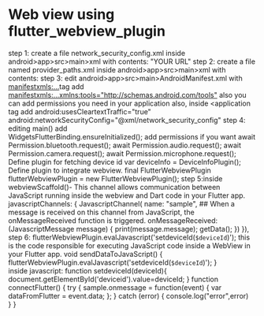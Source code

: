 # Web view using flutter_webview_plugin
step 1:
create a file network_security_config.xml inside android>app>src>main>xml with contents:
      <?xml version="1.0" encoding="utf-8"?>
      <network-security-config>
          <domain-config cleartextTrafficPermitted="true">
              <domain includeSubdomains="true">"YOUR URL"</domain>
          </domain-config>
      </network-security-config>
step 2:
create a file named provider_paths.xml inside android>app>src>main>xml with contents:
      <?xml version="1.0" encoding="utf-8"?>
      <paths xmlns:android="http://schemas.android.com/apk/res/android">
        <root-path name="root" path="." />
        <external-path name="external" path="." />
        <external-files-path name="external_files" path="." />
        <cache-path name="cache" path="." />
        <external-cache-path name="external_cache" path="." />
        <files-path name="files" path="." />
      </paths>
step 3: edit android>app>src>main>AndroidManifest.xml
      with <manifestxmls:...>tag add <manifestxmls:...xmlns:tools="http://schemas.android.com/tools">
      also you can add permissions you need in your application
        <uses-permission android:name="android.permission.CAMERA"/>
        <uses-permission android:name="android.permission.INTERNET"/>
        <uses-permission android:name="android.permission.RECORD_AUDIO" />
        <uses-permission android:name="android.permission.MODIFY_AUDIO_SETTINGS" />
        <uses-permission android:name="android.permission.VIDEO_CAPTURE" />
        <uses-permission android:name="android.permission.AUDIO_CAPTURE" />
      also, inside <application tag add
        android:usesCleartextTraffic="true"
        android:networkSecurityConfig="@xml/network_security_config"
        <provider
            android:name="androidx.core.content.FileProvider"
            android:authorities="${applicationId}.fileprovider"
            android:exported="false"
            android:grantUriPermissions="true"
            tools:replace="android:authorities">
            <meta-data
                android:name="android.support.FILE_PROVIDER_PATHS"
                android:resource="@xml/provider_paths"
                tools:replace="android:resource" />
        </provider> 
step 4: editing main()
      add   
          WidgetsFlutterBinding.ensureInitialized();
      add permissions if you want
          await Permission.bluetooth.request();
          await Permission.audio.request();
          await Permission.camera.request();
          await Permission.microphone.request();
      Define plugin for fetching device id
          var deviceInfo = DeviceInfoPlugin();
      Define plugin to integrate webview.
          final FlutterWebviewPlugin flutterWebviewPlugin = new FlutterWebviewPlugin();
step 5:inside webviewScaffold()- This channel allows communication between JavaScript running inside the webview and Dart code in your 
       Flutter app.
       javascriptChannels: {
              JavascriptChannel(
                  name: "sample",
                 ## When a message is received on this channel from JavaScript, the onMessageReceived function is triggered.
                  onMessageReceived: (JavascriptMessage message) {
                    print(message.message);
                    getData();
                  })
            }),
step 6: flutterWebviewPlugin.evalJavascript('setdeviceId(`$deviceId`)'); this is the code responsible for executing JavaScript code inside a 
        WebView in your Flutter app.
        void sendDataToJavaScript() {
            flutterWebviewPlugin.evalJavascript('setdeviceId(`$deviceId`)');
          }  
          inside javascript: 
            function setdeviceId(deviceId){
              document.getElementById('deviceid').value=deviceId;
            }
            function connectFlutter() {
                try {
                    sample.onmessage = function(event) {
                     var dataFromFlutter = event.data;
                    };
                      } catch (error) {
                          console.log("error",error)   
                      }
                  }
